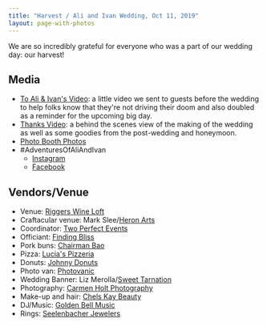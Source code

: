 ```yaml
---
title: "Harvest / Ali and Ivan Wedding, Oct 11, 2019"
layout: page-with-photos
---
```

We are so incredibly grateful for everyone who was a part of our wedding day:
our harvest!

## Media
* [To Ali & Ivan's Video](https://www.dropbox.com/s/trp1428dawxugjt/To%20Ali%20%26%20Ivan%27s%20Wedding.mp4?dl=0): a little video we sent to guests before the wedding to help folks know that they're not driving their doom and also doubled as a reminder for the upcoming big day.
* [Thanks Video](https://www.dropbox.com/s/u3zndcnc9hpey4w/Harvest%20Thanks.mp4?dl=0): a behind the scenes view of the making of the wedding as well as some goodies from the post-wedding and honeymoon.
* [Photo Booth Photos](https://drive.google.com/drive/folders/1plRBbqKPJbTNHneqJsZfbk6afDsi8c1a?usp=sharing)
* #AdventuresOfAliAndIvan
    * [Instagram](https://www.instagram.com/explore/tags/AdventuresOfAliAndIvan/)
    * [Facebook](https://www.facebook.com/hashtag/adventuresofaliandivan)

## Vendors/Venue

* Venue: [Riggers Wine Loft](https://www.riggersloftwine.com/)
* Craftacular venue: Mark Slee/[Heron Arts](https://heronarts.com/)
* Coordinator: [Two Perfect Events](https://twoperfectevents.com/)
* Officiant: [Finding Bliss](https://www.finding-bliss.com/)
* Pork buns: [Chairman Bao](https://www.hailthechairman.com/)
* Pizza: [Lucia's Pizzeria](https://www.luciasberkeley.com/)
* Donuts: [Johnny Donuts](https://johnnydoughnuts.com/)
* Photo van: [Photovanic](https://www.photovanic.com/)
* Wedding Banner: Liz Merolla/[Sweet Tarnation](https://sweettarnation.com/)
* Photography: [Carmen Holt Photography](http://www.carmenholt.com/)
* Make-up and hair: [Chels Kay Beauty](https://www.instagram.com/chelskay.beautyco/)
* DJ/Music: [Golden Bell Music](https://goldenbellmusic.com/)
* Rings: [Seelenbacher Jewelers](https://www.seelenbacherjewelers.com)